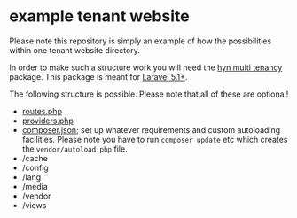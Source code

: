 # example tenant website

Please note this repository is simply an example of how the possibilities within one tenant website directory.

In order to make such a structure work you will need the [hyn multi tenancy](http://github.com/hyn-me/multi-tenant) 
package. This package is meant for [Laravel 5.1+](http://laravel.com).

The following structure is possible. Please note that all of these are optional!

- [routes.php](https://github.com/hyn-me/dummy-tenant-website/blob/master/routes.php)
- [providers.php](https://github.com/hyn-me/dummy-tenant-website/blob/master/providers.php)
- [composer.json](https://github.com/hyn-me/dummy-tenant-website/blob/master/composer.json); set up whatever requirements and custom autoloading facilities. Please note you have to run `composer update` etc which creates the `vendor/autoload.php` file.
- /cache
- /config
- /lang
- /media
- /vendor
- /views